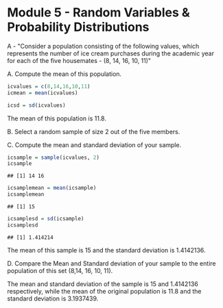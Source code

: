 Module 5 - Random Variables & Probability Distributions
================

A - "Consider a population consisting of the following values, which represents the number of ice cream purchases during the academic year for each of the five housemates - (8, 14, 16, 10, 11)"

A. Compute the mean of this population.

``` r
icvalues = c(8,14,16,10,11)
icmean = mean(icvalues)

icsd = sd(icvalues)
```

The mean of this population is 11.8.

B. Select a random sample of size 2 out of the five members.

C. Compute the mean and standard deviation of your sample.

``` r
icsample = sample(icvalues, 2)
icsample
```

    ## [1] 14 16

``` r
icsamplemean = mean(icsample)
icsamplemean
```

    ## [1] 15

``` r
icsamplesd = sd(icsample)
icsamplesd
```

    ## [1] 1.414214

The mean of this sample is 15 and the standard deviation is 1.4142136.

D. Compare the Mean and Standard deviation of your sample to the entire population of this set (8,14, 16, 10, 11).

The mean and standard deviation of the sample is 15 and 1.4142136 respectively, while the mean of the original population is 11.8 and the standard deviation is 3.1937439.
